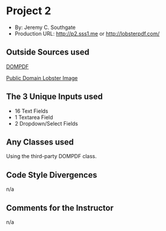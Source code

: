 # Project 2
+ By: Jeremy C. Southgate
+ Production URL: <http://p2.sss1.me> or <http://lobsterpdf.com/>


## Outside Sources used
[DOMPDF](https://github.com/dompdf/dompdf)

[Public Domain Lobster Image](http://www.freestockphotos.biz/stockphoto/10677)

## The 3 Unique Inputs used
+ 16 Text Fields
+ 1 Textarea Field
+ 2 Dropdown/Select Fields


## Any Classes used
Using the third-party DOMPDF class.


## Code Style Divergences
n/a


## Comments for the Instructor
n/a
